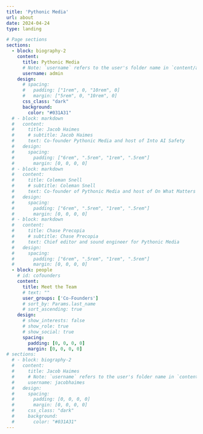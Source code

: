 ```yaml
---
title: 'Pythonic Media'
url: about
date: 2024-04-24
type: landing

# Page sections
sections:
  - block: biography-2
    content:
      title: Pythonic Media
      # Note: `username` refers to the user's folder name in `content/authors/`
      username: admin
    design:
      # spacing:
      #   padding: ["1rem", 0, "10rem", 0]
      #   margin: ["5rem", 0, "10rem", 0]
      css_class: "dark"
      background:
        color: "#031A31"
  # - block: markdown
  #   content: 
  #     title: Jacob Haimes
  #     # subtitle: Jacob Haimes
  #     text: Co-founder Pythonic Media and host of Into AI Safety
  #   design:
  #     spacing:
  #       padding: ["6rem", ".5rem", "1rem", ".5rem"]
  #       margin: [0, 0, 0, 0]
  # - block: markdown
  #   content: 
  #     title: Coleman Snell
  #     # subtitle: Coleman Snell
  #     text: Co-founder of Pythonic Media and host of On What Matters
  #   design:
  #     spacing:
  #       padding: ["6rem", ".5rem", "1rem", ".5rem"]
  #       margin: [0, 0, 0, 0]
  # - block: markdown
  #   content: 
  #     title: Chase Precopia
  #     # subtitle: Chase Precopia
  #     text: Chief editor and sound engineer for Pythonic Media
  #   design:
  #     spacing:
  #       padding: ["6rem", ".5rem", "1rem", ".5rem"]
  #       margin: [0, 0, 0, 0]
  - block: people
    # id: cofounders
    content:
      title: Meet the Team
      # text: ""
      user_groups: ['Co-Founders']
      # sort_by: Params.last_name
      # sort_ascending: true
    design:
      # show_interests: false
      # show_role: true
      # show_social: true
      spacing:
        padding: [0, 0, 0, 0]
        margin: [0, 0, 0, 0]
# sections:
  # - block: biography-2
  #   content:
  #     title: Jacob Haimes
  #     # Note: `username` refers to the user's folder name in `content/authors/`
  #     username: jacobhaimes
  #   design:
  #     spacing:
  #       padding: [0, 0, 0, 0]
  #       margin: [0, 0, 0, 0]
  #     css_class: "dark"
  #     background:
  #       color: "#031A31"
---
```

